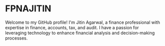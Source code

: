 # FPNAJITIN
Welcome to my GitHub profile! I'm Jitin Agarwal, a finance professional with expertise in finance, accounts, tax, and audit. I have a passion for leveraging technology to enhance financial analysis and decision-making processes. 

